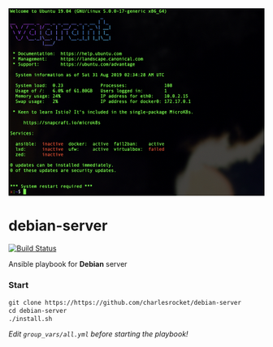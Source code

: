 <img src="screenshot.jpg" alt="screenshot">

# debian-server

[![Build Status](https://travis-ci.com/charlesrocket/debian-server.svg?branch=master)](https://travis-ci.com/charlesrocket/debian-server)

Ansible playbook for **Debian** server

### Start

```
git clone https://https://github.com/charlesrocket/debian-server
cd debian-server
./install.sh
```

_Edit `group_vars/all.yml` before starting the playbook!_
